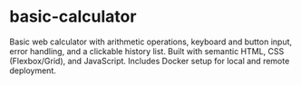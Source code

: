 # basic-calculator
Basic web calculator with arithmetic operations, keyboard and button input, error handling, and a clickable history list. Built with semantic HTML, CSS (Flexbox/Grid), and JavaScript. Includes Docker setup for local and remote deployment.

